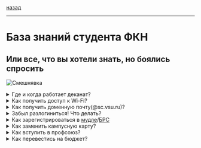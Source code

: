 [назад](../README.md)
***
# База знаний студента ФКН
## Или все, что вы хотели знать, но боялись спросить
![Смешнявка](https://github.com/user-attachments/assets/5f574bc0-75f2-4874-a620-7a31e04dfc61)

<details>
  <summary>Где и когда работает деканат?</summary>
  
  
  > Корпус ФКН(1а), 3 этаж, ауд. 386
> 
  > Пн-пт, 9.00-17.00, 12.00-13.00 - перерыв
  
</details>

<details>
  <summary>Как получить доступ к Wi-Fi?</summary>

  > Есть два вида Wi-Fi: вузовский, он же VSU-WLAN и факультетский, он же CS-Wireless и CS-Guest
> 
  > Лучше подключать вузовский, т.к. на нем работает VPN и он работает по всему вузу

  > Проще всего подключить CS-Guest, там пароль у всех един - 20112012

  > Следующий по сложности CS-Wireless - там ничего сложного, только надо иметь данные для входа в вузовские компы/БРС. Эти данные и являются вашим логином и паролем
  > Пример:
> 
  > Логин: ivanov_i_i
> 
  > Пароль: qwerty123

  > И самый сложный из всех VSU-WLAN. Для подключения к нему нужны учетные данные - это можно сделать в ауд 40/3:
> 
  > Главный корпус ВГУ, цоколь(-1 этаж), ауд. 40/3
> 
  > Можно опознать по надписи "Получение учетных данных"
> 
  > Пн–пт 9.00–17.00
> 
  > По полученным учетным данным вы сможете зайти в сеть Wi-Fi(макс. 3 устройства или подмена MAC) и получите ящик эл. почты, вход через info.vsu.ru
</details>

<details>
  <summary>Как получить доменную почту(@sc.vsu.ru)?</summary>

  > [ТЫК](https://sites.google.com/view/csf-faq/%D0%B4%D0%BE%D0%BC%D0%B5%D0%BD%D0%BD%D0%B0%D1%8F-%D0%BF%D0%BE%D1%87%D1%82%D0%B0)
</details>

<details>
  <summary>Забыл разлогиниться! Что делать?</summary>
  
  > [ТЫК](https://sites.google.com/view/csf-faq/%D0%BF%D1%80%D0%BE%D0%B1%D0%BB%D0%B5%D0%BC%D0%B0-%D1%81-%D0%BB%D0%BE%D0%B3%D0%B8%D0%BD%D0%BE%D0%BC)
</details>

<details>
  <summary>Как зарегистрироваться в <a href="https://edu.vsu.ru/">мудле</a>/<a href="cs.vsu.ru/brs">БРС</a></summary>
  
  > Начнем с БРС, тут все просто. Для входа в БРС воспользуйтесь уч. данными для входа в учебные компьютеры

  > Вот с мудлом могут начаться проблемы.
> 
  > Логином в мудл является номер вашего студ. билета, пароль вам надо будет сбросить. Данные для смены(в нашем случае установки) пароля придут на почту, указанную в заявлении на поступление.
> 
  > Не переживайте, если письмо не приходит. В первые дни учебы сервер сильно нагружен
</details>

<details>
  <summary>Как заменить кампусную карту?</summary>
  
  > Этот вопрос ежегодно мучает студентов. Так что даю единый ответ.
> 
  > Заменить карту можно в приложении банка или вживую в офисе. После - получаешь. Вроде бы все, но как бы ни так - новая карта не работает как пропуск.
> 
  > Чтобы вернуть карте функционал пропуска - приходишь с новой картой в отдел безопасности ВГУ(прям на входе/выходе вгу и чуть налево) С ПАСПОРТОМ и там тебе ее активируют как пропуск.
> 
  > Achtung! В корпус ВГУ могут не пустить без студ. билета
</details>

<details>
  <summary>Как вступить в профсоюз?</summary>
</details>

<details>
  <summary>Как перевестись на бюджет?</summary>
</details>
